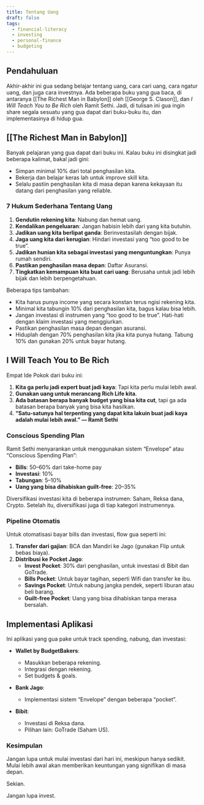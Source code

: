 ```yaml
---
title: Tentang Uang
draft: false
tags:
  - financial-literacy
  - investing
  - personal-finance
  - budgeting
---
```


## Pendahuluan

Akhir-akhir ini gua sedang belajar tentang uang, cara cari uang, cara ngatur uang, dan juga cara investnya. Ada beberapa buku yang gua baca, di antaranya [[The Richest Man in Babylon]] oleh [[George S. Clason]], dan _I Will Teach You to Be Rich_ oleh Ramit Sethi. Jadi, di tulisan ini gua ingin share segala sesuatu yang gua dapat dari buku-buku itu, dan implementasinya di hidup gua.

## [[The Richest Man in Babylon]]

Banyak pelajaran yang gua dapat dari buku ini. Kalau buku ini disingkat jadi beberapa kalimat, bakal jadi gini:

- Simpan minimal 10% dari total penghasilan kita.
- Bekerja dan belajar keras lah untuk improve skill kita.
- Selalu pastiin penghasilan kita di masa depan karena kekayaan itu datang dari penghasilan yang reliable.

### 7 Hukum Sederhana Tentang Uang

1. **Gendutin rekening kita**: Nabung dan hemat uang.
2. **Kendalikan pengeluaran**: Jangan habisin lebih dari yang kita butuhin.
3. **Jadikan uang kita berlipat ganda**: Berinvestasilah dengan bijak.
4. **Jaga uang kita dari kerugian**: Hindari investasi yang “too good to be true”.
5. **Jadikan hunian kita sebagai investasi yang menguntungkan**: Punya rumah sendiri.
6. **Pastikan penghasilan masa depan**: Daftar Asuransi.
7. **Tingkatkan kemampuan kita buat cari uang**: Berusaha untuk jadi lebih bijak dan lebih berpengetahuan.

Beberapa tips tambahan:

- Kita harus punya income yang secara konstan terus ngisi rekening kita.
- Minimal kita tabungin 10% dari penghasilan kita, bagus kalau bisa lebih.
- Jangan investasi di instrumen yang “too good to be true”. Hati-hati dengan klaim investasi yang menggiurkan.
- Pastikan penghasilan masa depan dengan asuransi.
- Hiduplah dengan 70% penghasilan kita jika kita punya hutang. Tabung 10% dan gunakan 20% untuk bayar hutang.

## I Will Teach You to Be Rich

Empat Ide Pokok dari buku ini:

1. **Kita ga perlu jadi expert buat jadi kaya**: Tapi kita perlu mulai lebih awal.
2. **Gunakan uang untuk merancang Rich Life kita**.
3. **Ada batasan berapa banyak budget yang bisa kita cut**, tapi ga ada batasan berapa banyak yang bisa kita hasilkan.
4. **“Satu-satunya hal terpenting yang dapat kita lakuin buat jadi kaya adalah mulai lebih awal.” — Ramit Sethi**

### Conscious Spending Plan

Ramit Sethi menyarankan untuk menggunakan sistem “Envelope” atau “Conscious Spending Plan”:

- **Bills**: 50–60% dari take-home pay
- **Investasi**: 10%
- **Tabungan**: 5–10%
- **Uang yang bisa dihabiskan guilt-free**: 20–35%

Diversifikasi investasi kita di beberapa instrumen: Saham, Reksa dana, Crypto. Setelah itu, diversifikasi juga di tiap kategori instrumennya.

### Pipeline Otomatis

Untuk otomatisasi bayar bills dan investasi, flow gua seperti ini:

1. **Transfer dari gajian**: BCA dan Mandiri ke Jago (gunakan Flip untuk bebas biaya).
2. **Distribusi ke Pocket Jago**:
   - **Invest Pocket**: 30% dari penghasilan, untuk investasi di Bibit dan GoTrade.
   - **Bills Pocket**: Untuk bayar tagihan, seperti Wifi dan transfer ke ibu.
   - **Savings Pocket**: Untuk nabung jangka pendek, seperti liburan atau beli barang.
   - **Guilt-free Pocket**: Uang yang bisa dihabiskan tanpa merasa bersalah.

## Implementasi Aplikasi

Ini aplikasi yang gua pake untuk track spending, nabung, dan investasi:

- **Wallet by BudgetBakers**:

  - Masukkan beberapa rekening.
  - Integrasi dengan rekening.
  - Set budgets & goals.

- **Bank Jago**:

  - Implementasi sistem “Envelope” dengan beberapa “pocket”.

- **Bibit**:
  - Investasi di Reksa dana.
  - Pilihan lain: GoTrade (Saham US).

### Kesimpulan

Jangan lupa untuk mulai investasi dari hari ini, meskipun hanya sedikit. Mulai lebih awal akan memberikan keuntungan yang signifikan di masa depan.

Sekian.

Jangan lupa invest.
